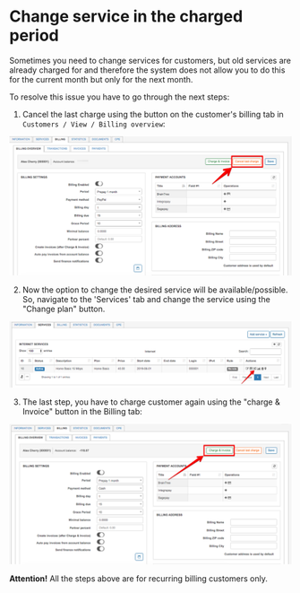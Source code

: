 Change service in the charged period
====================================

Sometimes you need to change services for customers, but old services are already charged for and therefore the system does not allow you to do this for the current month but only for the next month.

To resolve this issue you have to go through the next steps:

1. Cancel the last charge using the button on the customer's billing tab in `Customers / View / Billing overview`:

![Preview](1.png)

2. Now the option to change the desired service will be available/possible. So, navigate to the 'Services' tab and change the service using the "Change plan" button.

![Preview](2.png)

3. The last step, you have to charge customer again using the "charge & Invoice" button in the Billing tab:

![Preview](3.png)

**Attention!** All the steps above are for recurring billing customers only.
